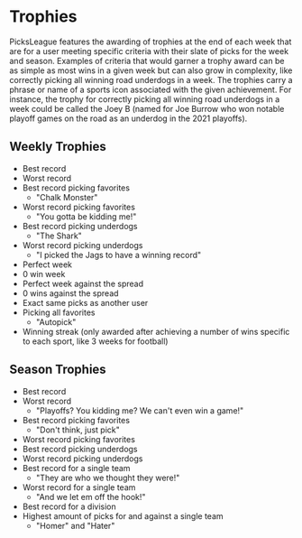 # Trophies
PicksLeague features the awarding of trophies at the end of each week that are for a user meeting specific criteria with their slate of picks for the week and season. Examples of criteria that would garner a trophy award can be as simple as most wins in a given week but can also grow in complexity, like correctly picking all winning road underdogs in a week. The trophies carry a phrase or name of a sports icon associated with the given achievement. For instance, the trophy for correctly picking all winning road underdogs in a week could be called the Joey B (named for Joe Burrow who won notable playoff games on the road as an underdog in the 2021 playoffs).

## Weekly Trophies
- Best record
- Worst record
- Best record picking favorites
  - "Chalk Monster"
- Worst record picking favorites
  - "You gotta be kidding me!"
- Best record picking underdogs
  - "The Shark"
- Worst record picking underdogs
  - "I picked the Jags to have a winning record"
- Perfect week
- 0 win week
- Perfect week against the spread
- 0 wins against the spread
- Exact same picks as another user
- Picking all favorites
  - "Autopick"
- Winning streak (only awarded after achieving a number of wins specific to each sport, like 3 weeks for football)

## Season Trophies
- Best record
- Worst record
  - "Playoffs? You kidding me? We can't even win a game!"
- Best record picking favorites
  - "Don't think, just pick"
- Worst record picking favorites
- Best record picking underdogs
- Worst record picking underdogs
- Best record for a single team
  - "They are who we thought they were!"
- Worst record for a single team
  - "And we let em off the hook!"
- Best record for a division
- Highest amount of picks for and against a single team
  - "Homer" and "Hater"
